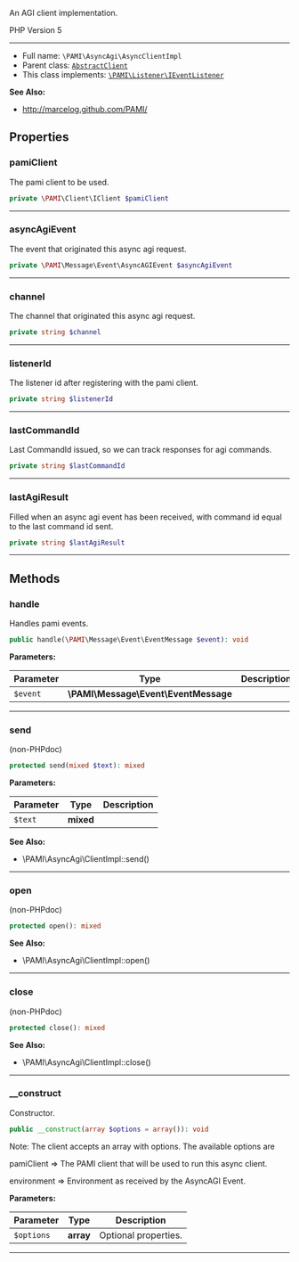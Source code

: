 
An AGI client implementation.

PHP Version 5

***

* Full name: `\PAMI\AsyncAgi\AsyncClientImpl`
* Parent class: [`AbstractClient`](../../PAGI/Client/AbstractClient)
* This class implements:
  [`\PAMI\Listener\IEventListener`](../Listener/IEventListener)

**See Also:**

* http://marcelog.github.com/PAMI/

## Properties

### pamiClient

The pami client to be used.

```php
private \PAMI\Client\IClient $pamiClient
```

***

### asyncAgiEvent

The event that originated this async agi request.

```php
private \PAMI\Message\Event\AsyncAGIEvent $asyncAgiEvent
```

***

### channel

The channel that originated this async agi request.

```php
private string $channel
```

***

### listenerId

The listener id after registering with the pami client.

```php
private string $listenerId
```

***

### lastCommandId

Last CommandId issued, so we can track responses for agi commands.

```php
private string $lastCommandId
```

***

### lastAgiResult

Filled when an async agi event has been received, with command id equal
to the last command id sent.

```php
private string $lastAgiResult
```

***

## Methods

### handle

Handles pami events.

```php
public handle(\PAMI\Message\Event\EventMessage $event): void
```

**Parameters:**

| Parameter | Type                                 | Description |
|-----------|--------------------------------------|-------------|
| `$event`  | **\PAMI\Message\Event\EventMessage** |             |

***

### send

(non-PHPdoc)

```php
protected send(mixed $text): mixed
```

**Parameters:**

| Parameter | Type      | Description |
|-----------|-----------|-------------|
| `$text`   | **mixed** |             |

**See Also:**

* \PAMI\AsyncAgi\ClientImpl::send()

***

### open

(non-PHPdoc)

```php
protected open(): mixed
```

**See Also:**

* \PAMI\AsyncAgi\ClientImpl::open()

***

### close

(non-PHPdoc)

```php
protected close(): mixed
```

**See Also:**

* \PAMI\AsyncAgi\ClientImpl::close()

***

### __construct

Constructor.

```php
public __construct(array $options = array()): void
```

Note: The client accepts an array with options. The available options are

pamiClient => The PAMI client that will be used to run this async client.

environment => Environment as received by the AsyncAGI Event.

**Parameters:**

| Parameter  | Type      | Description          |
|------------|-----------|----------------------|
| `$options` | **array** | Optional properties. |

***
